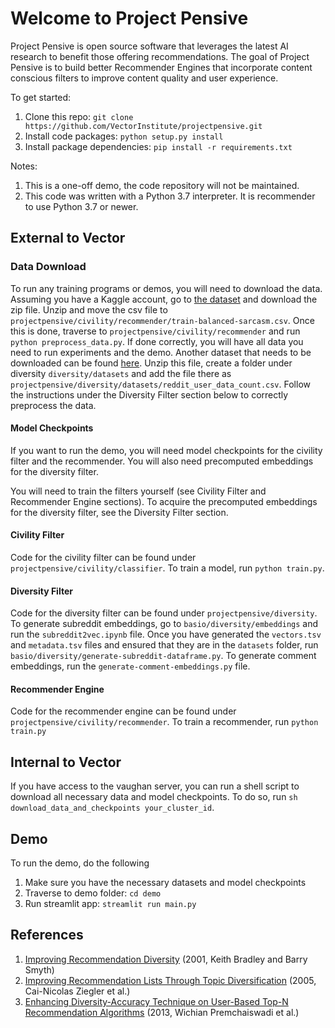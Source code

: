 # Welcome to Project Pensive
Project Pensive is open source software that leverages the latest AI research to benefit those offering recommendations.
The goal of Project Pensive is to build better Recommender Engines that incorporate content conscious filters to improve
content quality and user experience.

To get started:
1. Clone this repo: `git clone https://github.com/VectorInstitute/projectpensive.git`
2. Install code packages: `python setup.py install`
3. Install package dependencies: `pip install -r requirements.txt`

Notes: 
1. This is a one-off demo, the code repository will not be maintained.
2. This code was written with a  Python 3.7 interpreter. It is recommender to use Python 3.7 or newer.


## External to Vector
### Data Download
To run any training programs or demos, you will need to download the data. Assuming you have a Kaggle account, go to 
[the dataset](https://www.kaggle.com/sherinclaudia/sarcastic-comments-on-reddit) and download the zip file. Unzip and 
move the csv file to `projectpensive/civility/recommender/train-balanced-sarcasm.csv`. Once this is done, traverse to 
`projectpensive/civility/recommender` and run `python preprocess_data.py`. If done correctly, you will have all data you need
to run experiments and the demo. Another dataset that needs to be downloaded can be found 
[here](https://www.kaggle.com/timschaum/subreddit-recommender). Unzip this file, create a folder under diversity `diversity/datasets` and add the file there as
`projectpensive/diversity/datasets/reddit_user_data_count.csv`. Follow the instructions under the Diversity Filter section below to 
correctly preprocess the data.

#### Model Checkpoints
If you want to run the demo, you will need model checkpoints for the civility filter and the recommender. You will also
need precomputed embeddings for the diversity filter.

You will need to train the filters yourself (see Civility Filter and Recommender Engine sections). To acquire the 
precomputed embeddings for the diversity filter, see the Diversity Filter section.

#### Civility Filter
Code for the civility filter can be found under `projectpensive/civility/classifier`. To train a model, run `python train.py`.  

#### Diversity Filter
Code for the diversity filter can be found under `projectpensive/diversity`. To generate subreddit embeddings, go to 
`basio/diversity/embeddings` and run the `subreddit2vec.ipynb` file. Once you have generated the `vectors.tsv` and `metadata.tsv` files and ensured that they are in the `datasets` folder, run `basio/diversity/generate-subreddit-dataframe.py`. To generate comment embeddings, run the `generate-comment-embeddings.py` file.

#### Recommender Engine
Code for the recommender engine can be found under `projectpensive/civility/recommender`. To train a recommender, run 
`python train.py`


## Internal to Vector
If you have access to the vaughan server, you can run a shell script to download all necessary data and model 
checkpoints. To do so, run `sh download_data_and_checkpoints your_cluster_id`.

## Demo
To run the demo, do the following

1. Make sure you have the necessary datasets and model checkpoints
2. Traverse to demo folder: `cd demo`
3. Run streamlit app: `streamlit run main.py`

## References
1. [Improving Recommendation Diversity](https://citeseerx.ist.psu.edu/viewdoc/download?doi=10.1.1.8.5232&rep=rep1&type=pdf) (2001, Keith Bradley and Barry Smyth)
2. [Improving Recommendation Lists Through Topic Diversification](http://citeseerx.ist.psu.edu/viewdoc/download?doi=10.1.1.62.9683&rep=rep1&type=pdf) (2005, Cai-Nicolas Ziegler et al.)
3. [Enhancing Diversity-Accuracy Technique on User-Based Top-N Recommendation Algorithms](https://sci-hub.se/https://ieeexplore.ieee.org/document/6605824/references#references) (2013, Wichian Premchaiswadi et al.)
